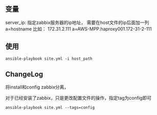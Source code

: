 变量
----------
server_ip: 指定zabbix服务器的ip地址，
需要在host文件的ip后面加一列 a=hostname 比如：
	172.31.2.111	a=AWS-MPP.haproxy001.172-31-2-111

使用
----------
	ansible-playbook site.yml -i host_path

ChangeLog
----------
将install和config zabbix分离，

对于已经安装了zabbix，只是更改配置文件的操作，指定tag为config即可

	ansible-playbook site.yml --tags=config
